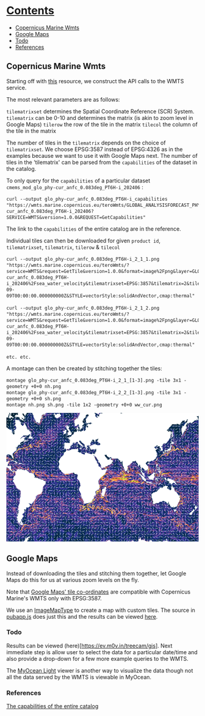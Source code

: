 # [Contents](#Contents)
- [Copernicus Marine Wmts](#Copernicus-Marine-Wmts)
- [Google Maps](#google-maps)
- [Todo](#todo)
- [References](#references)

## Copernicus Marine Wmts

Starting off with [this](https://help.marine.copernicus.eu/en/articles/6478168-how-to-use-wmts-to-visualize-data) resource, we construct the API calls to the WMTS service.

The most relevant parameters are as follows:

`tilematrixset` determines the Spatial Coordinate Reference (SCR) System. 
`tilematrix` can be 0-10 and determines the matrix (is akin to zoom level in Google Maps)
`tilerow` the row of the tile in the matrix
`tilecol` the column of the tile in the matrix

The number of tiles in the `tilematrix` depends on the choice of `tilematrixset`. We choose EPSG:3587 instead of EPSG:4326 as in the examples because we want to use it with Google Maps next. The number of tiles in the 'tilematrix' can be parsed from the `capabilities` of the dataset in the catalog.

To only query for the `capabilities` of a particular dataset `cmems_mod_glo_phy-cur_anfc_0.083deg_PT6H-i_202406` :

```
curl --output glo_phy-cur_anfc_0.083deg_PT6H-i_capabilities "https://wmts.marine.copernicus.eu/teroWmts/GLOBAL_ANALYSISFORECAST_PHY_001_024/cmems_mod_glo_phy-cur_anfc_0.083deg_PT6H-i_202406?SERVICE=WMTS&version=1.0.0&REQUEST=GetCapabilities"
```

The link to the `capabilities` of the entire catalog are in the reference.

Individual tiles can then be downloaded for given `product id`, `tilematrixset`, `tilematrix`, `tilerow` & `tilecol`

```
curl --output glo_phy-cur_anfc_0.083deg_PT6H-i_2_1_1.png "https://wmts.marine.copernicus.eu/teroWmts/?service=WMTS&request=GetTile&version=1.0.0&format=image%2Fpng&layer=GLOBAL_ANALYSISFORECAST_PHY_001_024%2Fcmems_mod_glo_phy-cur_anfc_0.083deg_PT6H-i_202406%2Fsea_water_velocity&tilematrixset=EPSG:3857&tilematrix=2&tilerow=1&tilecol=1&time=2024-09-09T00:00:00.000000000Z&STYLE=vectorStyle:solidAndVector,cmap:thermal"

curl --output glo_phy-cur_anfc_0.083deg_PT6H-i_2_1_2.png "https://wmts.marine.copernicus.eu/teroWmts/?service=WMTS&request=GetTile&version=1.0.0&format=image%2Fpng&layer=GLOBAL_ANALYSISFORECAST_PHY_001_024%2Fcmems_mod_glo_phy-cur_anfc_0.083deg_PT6H-i_202406%2Fsea_water_velocity&tilematrixset=EPSG:3857&tilematrix=2&tilerow=1&tilecol=2&time=2024-09-09T00:00:00.000000000Z&STYLE=vectorStyle:solidAndVector,cmap:thermal"

etc. etc.
```
A montage can then be created by stitching together the tiles:

```
montage glo_phy-cur_anfc_0.083deg_PT6H-i_2_1_[1-3].png -tile 3x1 -geometry +0+0 nh.png
montage glo_phy-cur_anfc_0.083deg_PT6H-i_2_2_[1-3].png -tile 3x1 -geometry +0+0 sh.png
montage nh.png sh.png -tile 1x2 -geometry +0+0 ww_cur.png
```
![Worldwide currents on 2024/09/09](/wmts/ww_cur.png)

## Google Maps

Instead of downloading the tiles and stitching them together, let Google Maps do this for us at various zoom levels on the fly. 

Note that [Google Maps' tile co-ordinates](https://developers.google.com/maps/documentation/javascript/coordinates) are compatible with Copernicus Marine's WMTS only with EPSG:3587.

We use an [ImageMapType](https://developers.google.com/maps/documentation/javascript/reference/image-overlay#ImageMapTypeOptions) to create a map with custom tiles. The source in [pubapp.js](/wmts/pubapp.js) does just this and the results can be viewed [here](https://ev.m0v.in/treecam/gis).

### Todo

Results can be viewed (here)[https://ev.m0v.in/treecam/gis]. Next immediate step is allow user to select the data for a particular date/time and also provide a drop-down for a few more example queries to the WMTS.

The [MyOcean Light](https://data.marine.copernicus.eu/viewer) viewer is another way to visualize the data though not all the data served by the WMTS is viewable in MyOcean.

### References

[The capabilities of the entire catalog](https://wmts.marine.copernicus.eu/teroWmts?service=WMTS&version=1.0.0&request=GetCapabilities) 



